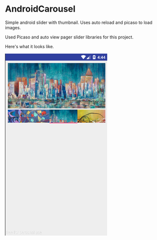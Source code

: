 # AndroidCarousel
Simple android slider with thumbnail. Uses auto reload and picaso to load images.

Used Picaso and auto view pager slider libraries for this project.

Here's what it looks like.

![Alt text](imageCarousel.png?raw=true "Android Image Slider with thumbnail")

